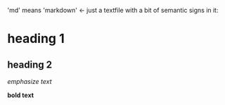 'md' means 'markdown' <- just a textfile with a bit of semantic signs in it: 

# heading 1

## heading 2

<em>emphasize text</em>

<b>bold text</b> 
